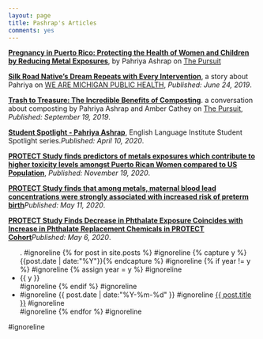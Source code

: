 ```yaml
---
layout: page
title: Pashrap's Articles
comments: yes
---
```



[**Pregnancy in Puerto Rico: Protecting the Health of Women and Children by Reducing Metal Exposures**](https://sph.umich.edu/pursuit/2020posts/protecting-the-health-of-women-and-children-by-reducing-metal-exposures.html), by Pahriya Ashrap on [The Pursuit](https://sph.umich.edu/pursuit/)

[**Silk Road Native’s Dream Repeats with Every Intervention**](https://sph.umich.edu/stories/2019posts/pahriya-ashrap.html), a story about Pahriya on [WE ARE MICHIGAN PUBLIC HEALTH](https://sph.umich.edu/stories/), *Published: June 24, 2019*.

[**Trash to Treasure: The Incredible Benefits of Composting**](https://sph.umich.edu/pursuit/2019posts/benefits-of-composting.html). a conversation about composting by Pahriya Ashrap and Amber Cathey on [The Pursuit](https://sph.umich.edu/pursuit/), *Published: September 19, 2019*.

[**Student Spotlight - Pahriya Ashrap**](https://lsa.umich.edu/eli/news-events/all-news/studentspotlightapr20.html), English Language Institute Student Spotlight series.*Published: April 10, 2020*.

[**PROTECT Study finds predictors of metals exposures which contribute to higher toxicity levels amongst Puerto Rican Women compared to US Population**](https://web.northeastern.edu/protect/protect-study-finds-predictors-of-metals-exposures-which-contribute-to-higher-toxicity-levels-amongst-puerto-rican-women-compared-to-us-population/), *Published: November 19, 2020*.

[**PROTECT Study finds that among metals, maternal blood lead concentrations were strongly associated with increased risk of preterm birth**](https://web.northeastern.edu/protect/protect-study-finds-that-among-metals-maternal-blood-lead-concentrations-were-strongly-associated-with-increased-risk-of-preterm-birth/)*Published: May 11, 2020*.

[**PROTECT Study Finds Decrease in Phthalate Exposure Coincides with Increase in Phthalate Replacement Chemicals in PROTECT Cohort**](https://web.northeastern.edu/protect/protect-study-finds-decrease-in-phthalate-exposure-coincides-with-increase-in-phthalate-replacement-chemicals-in-protect-cohort/)*Published: May 6, 2020*.










<ul class="listing">. #ignoreline
{% for post in site.posts %} #ignoreline
  {% capture y %}{{post.date | date:"%Y"}}{% endcapture %} #ignoreline
  {% if year != y %} #ignoreline
    {% assign year = y %} #ignoreline
    <li class="listing-seperator">{{ y }}</li> #ignoreline
  {% endif %} #ignoreline
  <li class="listing-item"> #ignoreline
    <time datetime="{{ post.date | date:"%Y-%m-%d" }}">{{ post.date | date:"%Y-%m-%d" }}</time> #ignoreline
    <a href="{{ site.url }}{{ post.url }}" title="{{ post.title }}">{{ post.title }}</a> #ignoreline
  </li> #ignoreline
{% endfor %} #ignoreline
</ul> #ignoreline
